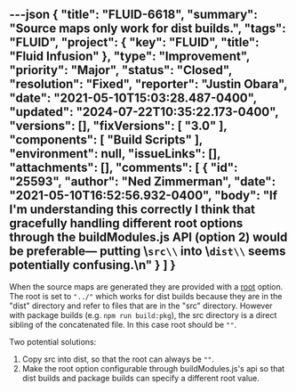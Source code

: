 ---json
{
  "title": "FLUID-6618",
  "summary": "Source maps only work for dist builds.",
  "tags": "FLUID",
  "project": {
    "key": "FLUID",
    "title": "Fluid Infusion"
  },
  "type": "Improvement",
  "priority": "Major",
  "status": "Closed",
  "resolution": "Fixed",
  "reporter": "Justin Obara",
  "date": "2021-05-10T15:03:28.487-0400",
  "updated": "2024-07-22T10:35:22.173-0400",
  "versions": [],
  "fixVersions": [
    "3.0"
  ],
  "components": [
    "Build Scripts"
  ],
  "environment": null,
  "issueLinks": [],
  "attachments": [],
  "comments": [
    {
      "id": "25593",
      "author": "Ned Zimmerman",
      "date": "2021-05-10T16:52:56.932-0400",
      "body": "If I'm understanding this correctly I think that gracefully handling different root options through the buildModules.js API (option 2) would be preferable— putting \\`src\\` into \\`dist\\` seems potentially confusing.\n"
    }
  ]
}
---
When the source maps are generated they are provided with a [root](https://github.com/fluid-project/infusion/blob/6fdd188bab89fff034e58a5c0bcdcdc9543010bd/buildModules.js#L345) option. The root is set to `"../"` which works for dist builds because they are in the "dist" directory and refer to files that are in the "src" directory. However with package builds (e.g. `npm run build:pkg`), the src directory is a direct sibling of the concatenated file. In this case root should be `""`.

Two potential solutions:

1. Copy src into dist, so that the root can always be `""`. 
2. Make the root option configurable through buildModules.js's api so that dist builds and package builds can specify a different root value. 

        